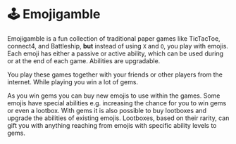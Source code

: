 # 🕹 Emojigamble

Emojigamble is a fun collection of traditional paper games like TicTacToe, connect4, and Battleship, **but** instead of using `X` and `O`, you play with emojis. Each emoji has either a passive or active ability, which can be used during or at the end of each game. Abilities are upgradable.

You play these games together with your friends or other players from the internet. While playing you win a lot of gems.

As you win gems you can buy new emojis to use within the games. Some emojis have special abilities e.g. increasing the chance for you to win gems or even a lootbox. With gems it is also possible to buy lootboxes and upgrade the abilities of existing emojis. Lootboxes, based on their rarity, can gift you with anything reaching from emojis with specific ability levels to gems.
